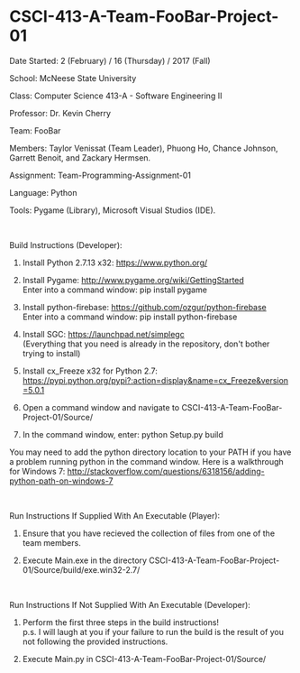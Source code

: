 # CSCI-413-A-Team-FooBar-Project-01

Date Started:     2 (February) / 16 (Thursday) / 2017 (Fall)

School:           McNeese State University

Class:            Computer Science 413-A - Software Engineering II

Professor:        Dr. Kevin Cherry

Team:             FooBar

Members:          Taylor Venissat (Team Leader), Phuong Ho, Chance Johnson,
                   Garrett Benoit, and Zackary Hermsen.

Assignment:       Team-Programming-Assignment-01

Language:         Python

Tools:            Pygame (Library), Microsoft Visual Studios (IDE).

<br />

Build Instructions (Developer):

1) Install Python 2.7.13 x32: https://www.python.org/

2) Install Pygame: http://www.pygame.org/wiki/GettingStarted
	<br /> Enter into a command window: pip install pygame

3) Install python-firebase: https://github.com/ozgur/python-firebase
	<br /> Enter into a command window: pip install python-firebase

4) Install SGC: https://launchpad.net/simplegc
	<br /> (Everything that you need is already in the repository, don't bother trying to install)

5) Install cx_Freeze x32 for Python 2.7:
https://pypi.python.org/pypi?:action=display&name=cx_Freeze&version=5.0.1

6) Open a command window and navigate to CSCI-413-A-Team-FooBar-Project-01/Source/

7) In the command window, enter: python Setup.py build

You may need to add the python directory location to your PATH if you have a
problem running python in the command window. Here is a walkthrough for
Windows 7:
http://stackoverflow.com/questions/6318156/adding-python-path-on-windows-7

<br />

Run Instructions If Supplied With An Executable (Player):

1) Ensure that you have recieved the collection of files from one of the team members.

2) Execute Main.exe in the directory CSCI-413-A-Team-FooBar-Project-01/Source/build/exe.win32-2.7/

<br />

Run Instructions If Not Supplied With An Executable (Developer):

1) Perform the first three steps in the build instructions! 
	<br /> p.s. I will laugh at you if your failure to run the build 
	is the result of you not following the provided instructions.

2) Execute Main.py in CSCI-413-A-Team-FooBar-Project-01/Source/
